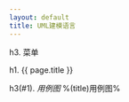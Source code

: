 ```yaml
---
layout: default
title: UML建模语言
---
```


<div id="charpter">

h3. 菜单

</div>

h1. {{ page.title }}

h3(#1). *用例图* %(title)用例图%
